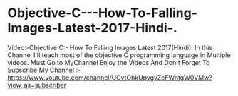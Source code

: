 # Objective-C---How-To-Falling-Images-Latest-2017-Hindi-.
Video:-Objective C:- How To Falling Images Latest 2017(Hindi). In this Channel I'll teach most of the objective C programming language in Multiple videos. Must Go to MyChannel Enjoy the Videos And Don't Forget To Subscribe My Channel :-https://www.youtube.com/channel/UCvtOhkUpvgvZcFWntgW0VMw?view_as=subscriber

